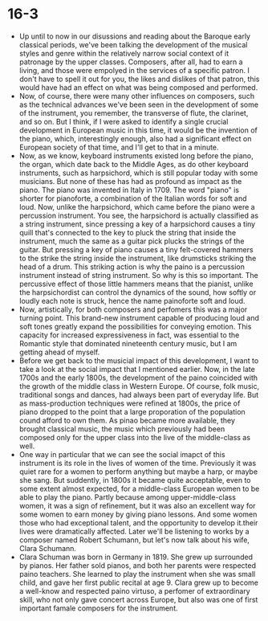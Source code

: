 # 16-3

+ Up until to now in our disussions and reading about the Baroque early classical periods, we've been talking the development of the musical styles and genre within the relatively narrow social context of it patronage by the upper classes. Composers, after all, had to earn a living, and those were empolyed in the services of a specific patron. I don't have to spell it out for you, the likes and dislikes of that patron, this would have had an effect on what was being composed and performed.
+ Now, of course, there were many other influences on composers, such as the technical advances we've been seen in the development of some of the instrument, you remember, the transverse of flute, the clarinet, and so on. But I think, if I were asked to identify a single crucial development in European music in this time, it would be the invention of the piano, which, interestingly enough, also had a significant effect on European society of that time, and I'll get to that in a minute.
+ Now, as we know, keyboard instruments existed long before the piano, the organ, which date back to the Middle Ages, as do other keyboard instruments, such as harpsichord, which is still popular today with some musicians. But none of these has had as profound as impact as the piano. The piano was invented in Italy in 1709. The word "piano" is shorter for pianoforte, a combination of the Italian words for soft and loud. Now, unlike the harpsichord, which came before the piano were a percussion instrument. You see, the harpsichord is actually classified as a string instrument, since pressing a key of a harpsichord causes a tiny quill that's connected to the key to pluck the string that inside the instrument, much the same as a guitar pick plucks the strings of the guitar. But pressing a key of piano causes a tiny felt-covered hammers to the strike the string inside the instrument, like drumsticks striking the head of a drum. This striking action is why the paino is a percussion instrument instead of string instrument. So why is this so important. The percussive effect of those little hammers means that the pianist, unlike the harpsichordist can control the dynamics of the sound, how softly or loudly each note is struck, hence the name painoforte soft and loud.
+ Now, artistically, for both composers and perfomers this was a major turning point. This brand-new instrument capable of producing loud and soft tones greatly expand the possibilities for conveying emotion. This capacity for increased expressiveness in fact, was essential to the Romantic style that dominated nineteenth century music, but I am getting ahead of myself.
+ Before we get back to the musicial impact of this development, I want to take a look at the social impact that I mentioned earlier. Now, in the late 1700s and the early 1800s, the development of the paino coincided with the growth of the middle class in Western Europe. Of course, folk music, traditional songs and dances, had always been part of everyday life. But as mass-production techniques were refined at 1800s, the price of piano dropped to the point that a large proporation of the population cound afford to own them. As pinao became more available, they brought classical music, the music which previously had been composed only for the upper class into the live of the middle-class as well.
+ One way in particular that we can see the social imapct of this instrument is its role in the lives of women of the time. Previously it was quiet rare for a women to perform anything but maybe a harp, or maybe she sang. But suddently, in 1800s it became quite acceptable, even to some extent almost expected, for a middle-class European women to be able to play the piano. Partly because among upper-middle-class women, it was a sign of refinement, but it was also an excellent way for some women to earn money by giving piano lessons. And some women those who had exceptional talent, and the opportunity to develop it.their lives were dramatically affected. Later we'll be listening to works by a composer named Robert Schumann, but let's now talk about his wife, Clara Schumann.
+ Clara Schuman was born in Germany in 1819. She grew up surrounded by pianos. Her father sold pianos, and both her parents were respected paino teachers. She learned to play the instrument when she was small child, and gave her first public recital at age 9. Clara grew up to become a well-know and respected paino virtuso, a perfomer of extraordinary skill, who not only gave concert across Europe, but also was one of first important famale composers for the instrument.